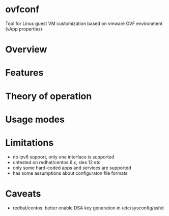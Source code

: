 # ovfconf
Tool for Linux guest VM customization based on vmware OVF environment (vApp properties)

# Overview

# Features

# Theory of operation

# Usage modes

# Limitations
- no ipv6 support, only one interface is supported
- untested on redhat/centos 6.x, sles 12 etc
- only some hard-coded apps and services are supported
- has some assumptions about configuraton file formats

# Caveats
- redhat/centos: better enable DSA key generation in /etc/sysconfig/sshd 
